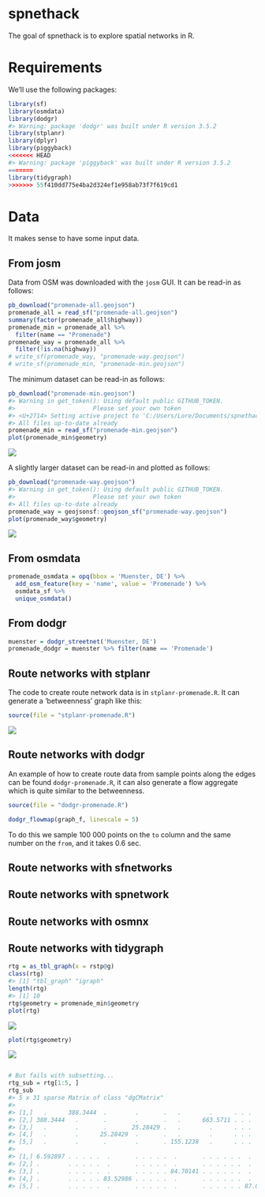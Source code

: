
<!-- README.md is generated from README.Rmd. Please edit that file -->

# spnethack

The goal of spnethack is to explore spatial networks in R.

# Requirements

We’ll use the following packages:

``` r
library(sf)
library(osmdata)
library(dodgr)
#> Warning: package 'dodgr' was built under R version 3.5.2
library(stplanr)
library(dplyr)
library(piggyback)
<<<<<<< HEAD
#> Warning: package 'piggyback' was built under R version 3.5.2
=======
library(tidygraph)
>>>>>>> 55f410dd775e4ba2d324ef1e958ab73f7f619cd1
```

# Data

It makes sense to have some input data.

## From josm

Data from OSM was downloaded with the `josm` GUI. It can be read-in as
follows:

``` r
pb_download("promenade-all.geojson")
promenade_all = read_sf("promenade-all.geojson")
summary(factor(promenade_all$highway))
promenade_min = promenade_all %>% 
  filter(name == "Promenade")
promenade_way = promenade_all %>% 
  filter(!is.na(highway))
# write_sf(promenade_way, "promenade-way.geojson")
# write_sf(promenade_min, "promenade-min.geojson")
```

The minimum dataset can be read-in as follows:

``` r
pb_download("promenade-min.geojson")
#> Warning in get_token(): Using default public GITHUB_TOKEN.
#>                      Please set your own token
#> <U+2714> Setting active project to 'C:/Users/Lore/Documents/spnethack'
#> All files up-to-date already
promenade_min = read_sf("promenade-min.geojson")
plot(promenade_min$geometry)
```

![](README_files/figure-gfm/plot1-1.png)<!-- -->

A slightly larger dataset can be read-in and plotted as follows:

``` r
pb_download("promenade-way.geojson")
#> Warning in get_token(): Using default public GITHUB_TOKEN.
#>                      Please set your own token
#> All files up-to-date already
promenade_way = geojsonsf::geojson_sf("promenade-way.geojson")
plot(promenade_way$geometry)
```

![](README_files/figure-gfm/pway-1.png)<!-- -->

## From osmdata

``` r
promenade_osmdata = opq(bbox = 'Muenster, DE') %>% 
  add_osm_feature(key = 'name', value = 'Promenade') %>% 
  osmdata_sf %>% 
  unique_osmdata()
```

## From dodgr

``` r
muenster = dodgr_streetnet('Muenster, DE')
promenade_dodgr = muenster %>% filter(name == 'Promenade')
```

## Route networks with stplanr

The code to create route network data is in `stplanr-promenade.R`. It
can generate a ‘betweenness’ graph like this:

``` r
source(file = "stplanr-promenade.R")
```

![](README_files/figure-gfm/promenade-stplanr-1.png)<!-- -->

## Route networks with dodgr

An example of how to create route data from sample points along the
edges can be found `dodgr-promenade.R`, it can also generate a flow
aggregate which is quite similar to the betweenness.

``` r
source(file = "dodgr-promenade.R")

dodgr_flowmap(graph_f, linescale = 5)
```

To do this we sample 100 000 points on the `to` column and the same
number on the `from`, and it takes 0.6 sec.

## Route networks with sfnetworks

## Route networks with spnetwork

## Route networks with osmnx

## Route networks with tidygraph

``` r
rtg = as_tbl_graph(x = rstp@g)
class(rtg)
#> [1] "tbl_graph" "igraph"
length(rtg)
#> [1] 10
rtg$geometry = promenade_min$geometry
plot(rtg)
```

![](README_files/figure-gfm/tidygraph-1.png)<!-- -->

``` r
plot(rtg$geometry)
```

![](README_files/figure-gfm/tidygraph-2.png)<!-- -->

``` r

# But fails with subsetting...
rtg_sub = rtg[1:5, ]
rtg_sub
#> 5 x 31 sparse Matrix of class "dgCMatrix"
#>                                                                   
#> [1,]   .      388.3444  .        .       .   .        .      . . .
#> [2,] 388.3444   .       .        .       .   .      663.5711 . . .
#> [3,]   .        .       .       25.28429 .   .        .      . . .
#> [4,]   .        .      25.28429  .       .   .        .      . . .
#> [5,]   .        .       .        .       . 155.1238   .      . . .
#>                                                                           
#> [1,] 6.592897 . . . . .  .       . . . . .  .       . . . . . .  .       .
#> [2,] .        . . . . .  .       . . . . .  .       . . . . . .  .       .
#> [3,] .        . . . . .  .       . . . . . 84.70141 . . . . . .  .       .
#> [4,] .        . . . . . 83.52986 . . . . .  .       . . . . . .  .       .
#> [5,] .        . . . . .  .       . . . . .  .       . . . . . . 87.09183 .
```
